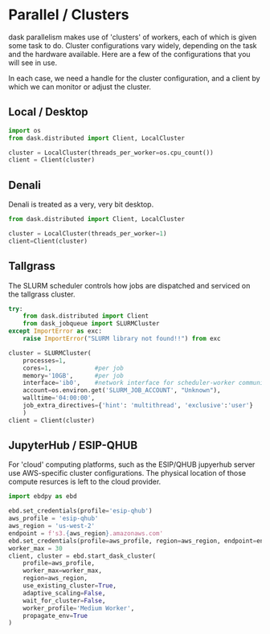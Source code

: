 # Parallel / Clusters


dask parallelism makes use of 'clusters' of workers, each of which
is given some task to do.  Cluster configurations vary widely, depending
on the task and the hardware available.  Here are a few of the configurations
that you will see in use.

In each case, we need a handle for the cluster configuration, and a client
by which we can monitor or adjust the cluster.

## Local / Desktop

```python
import os
from dask.distributed import Client, LocalCluster

cluster = LocalCluster(threads_per_worker=os.cpu_count())
client = Client(cluster)
```

## Denali
Denali is treated as a very, very bit desktop.

```python
from dask.distributed import Client, LocalCluster

cluster = LocalCluster(threads_per_worker=1)
client=Client(cluster)
```


## Tallgrass
The SLURM scheduler controls how jobs are dispatched and serviced on the
tallgrass cluster.

```python
try:
    from dask.distributed import Client
    from dask_jobqueue import SLURMCluster
except ImportError as exc:
    raise ImportError("SLURM library not found!!") from exc

cluster = SLURMCluster(
    processes=1,
    cores=1,            #per job
    memory='10GB',      #per job
    interface='ib0',    #network interface for scheduler-worker communication.
    account=os.environ.get('SLURM_JOB_ACCOUNT', "Unknown"),
    walltime='04:00:00',
    job_extra_directives={'hint': 'multithread', 'exclusive':'user'}
    )
client = Client(cluster)
```

## JupyterHub / ESIP-QHUB
For 'cloud' computing platforms, such as the ESIP/QHUB jupyerhub server use
AWS-specific cluster configurations. The physical location of those compute
resurces is left to the cloud provider.
```python
import ebdpy as ebd

ebd.set_credentials(profile='esip-qhub')
aws_profile = 'esip-qhub'
aws_region = 'us-west-2'
endpoint = f's3.{aws_region}.amazonaws.com'
ebd.set_credentials(profile=aws_profile, region=aws_region, endpoint=endpoint)
worker_max = 30
client, cluster = ebd.start_dask_cluster(
    profile=aws_profile,
    worker_max=worker_max,
    region=aws_region,
    use_existing_cluster=True,
    adaptive_scaling=False,
    wait_for_cluster=False,
    worker_profile='Medium Worker',
    propagate_env=True
)
```

